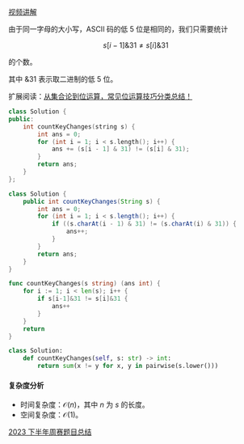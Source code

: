 [视频讲解](https://www.bilibili.com/video/BV1we411J7Y8/)

由于同一字母的大小写，ASCII 码的低 $5$ 位是相同的，我们只需要统计

$$
s[i-1] \& 31 \ne s[i]\& 31
$$

的个数。

其中 $\& 31$ 表示取二进制的低 $5$ 位。

扩展阅读：[从集合论到位运算，常见位运算技巧分类总结！](https://leetcode.cn/circle/discuss/CaOJ45/)

```cpp [sol-C++]
class Solution {
public:
    int countKeyChanges(string s) {
        int ans = 0;
        for (int i = 1; i < s.length(); i++) {
            ans += (s[i - 1] & 31) != (s[i] & 31);
        }
        return ans;
    }
};
```

```java [sol-Java]
class Solution {
    public int countKeyChanges(String s) {
        int ans = 0;
        for (int i = 1; i < s.length(); i++) {
            if ((s.charAt(i - 1) & 31) != (s.charAt(i) & 31)) {
                ans++;
            }
        }
        return ans;
    }
}
```

```go [sol-Go]
func countKeyChanges(s string) (ans int) {
	for i := 1; i < len(s); i++ {
		if s[i-1]&31 != s[i]&31 {
			ans++
		}
	}
	return
}
```

```py [sol-Python3]
class Solution:
    def countKeyChanges(self, s: str) -> int:
        return sum(x != y for x, y in pairwise(s.lower()))
```

#### 复杂度分析

- 时间复杂度：$\mathcal{O}(n)$，其中 $n$ 为 $s$ 的长度。
- 空间复杂度：$\mathcal{O}(1)$。

[2023 下半年周赛题目总结](https://leetcode.cn/circle/discuss/lUu0KB/)

